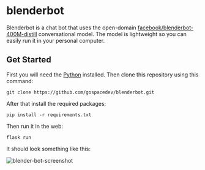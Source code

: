 # blenderbot

Blenderbot is a chat bot that uses the open-domain [facebook/blenderbot-400M-distill](https://huggingface.co/facebook/blenderbot-400M-distill) conversational model. The model is lightweight so you can easily run it in your personal computer.

## Get Started

First you will need the [Python](https://www.python.org/) installed. Then clone this repository using this command:

```
git clone https://github.com/gospacedev/blenderbot.git
```

After that install the required packages:

```
pip install -r requirements.txt
```

Then run it in the web:
```
flask run
```

It should look something like this:

![blender-bot-screenshot](https://raw.githubusercontent.com/gospacedev/blenderbot/main/blender-bot-screenshot.png)